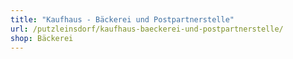 ```yaml
---
title: "Kaufhaus - Bäckerei und Postpartnerstelle"
url: /putzleinsdorf/kaufhaus-baeckerei-und-postpartnerstelle/
shop: Bäckerei
---
```

